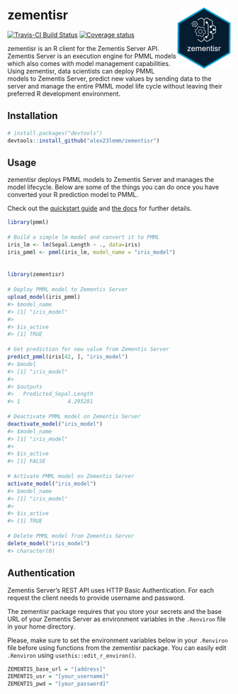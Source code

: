 <!-- README.md is generated from README.Rmd. Please edit that file -->

# zementisr <img src='man/figures/logo.png' align="right" height="138" />

[![Travis-CI Build
Status](https://travis-ci.org/alex23lemm/zementisr.svg?branch=master)](https://travis-ci.org/alex23lemm/zementisr)
[![Coverage
status](https://codecov.io/gh/alex23lemm/zementisr/branch/master/graph/badge.svg)](https://codecov.io/github/alex23lemm/zementisr?branch=master)

zementisr is an R client for the Zementis Server API. Zementis Server is
an execution engine for PMML models which also comes with model
management capabilities. Using zementisr, data scientists can deploy
PMML models to Zementis Server, predict new values by sending data to
the server and manage the entire PMML model life cycle without leaving
their preferred R development environment.

## Installation

``` r
# install.packages("devtools")
devtools::install_github("alex23lemm/zementisr")
```

## Usage

zementisr deploys PMML models to Zementis Server and manages the model
lifecycle. Below are some of the things you can do once you have
converted your R prediction model to PMML.

Check out the [quickstart
guide](https://alex23lemm.github.io/zementisr/articles/zementisr.html)
and [the
docs](https://alex23lemm.github.io/zementisr/reference/index.html) for
further details.

``` r
library(pmml)

# Build a simple lm model and convert it to PMML
iris_lm <- lm(Sepal.Length ~ ., data=iris)
iris_pmml <- pmml(iris_lm, model_name = "iris_model")


library(zementisr)

# Deploy PMML model to Zementis Server
upload_model(iris_pmml)
#> $model_name
#> [1] "iris_model"
#> 
#> $is_active
#> [1] TRUE

# Get prediction for new value from Zementis Server
predict_pmml(iris[42, ], "iris_model")
#> $model
#> [1] "iris_model"
#> 
#> $outputs
#>   Predicted_Sepal.Length
#> 1               4.295281

# Deactivate PMML model on Zementis Server
deactivate_model("iris_model")
#> $model_name
#> [1] "iris_model"
#> 
#> $is_active
#> [1] FALSE

# Activate PMML model on Zementis Server
activate_model("iris_model")
#> $model_name
#> [1] "iris_model"
#> 
#> $is_active
#> [1] TRUE

# Delete PMML model from Zementis Server
delete_model("iris_model")
#> character(0)
```

## Authentication

Zementis Server’s REST API uses HTTP Basic Authentication. For each
request the client needs to provide username and password.

The zementisr package requires that you store your secrets and the base
URL of your Zementis Server as environment variables in the `.Renviron`
file in your home directory.

Please, make sure to set the environment variables below in your
`.Renviron` file before using functions from the zementisr package. You
can easily edit `.Renviron` using `usethis::edit_r_environ()`.

``` r
ZEMENTIS_base_url = "[address]"
ZEMENTIS_usr = "[your_username]"
ZEMENTIS_pwd = "[your_password]"
```
